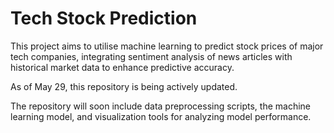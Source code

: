 # Tech Stock Prediction
This project aims to utilise machine learning to predict stock prices of major tech companies, integrating sentiment analysis of news articles with historical market data to enhance predictive accuracy. 

As of May 29, this repository is being actively updated.

The repository will soon include data preprocessing scripts, the machine learning model, and visualization tools for analyzing model performance.
